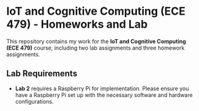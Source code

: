 # IoT and Cognitive Computing (ECE 479) - Homeworks and Lab

This repository contains my work for the **IoT and Cognitive Computing (ECE 479)** course, including two lab assignments and three homework assignments.

## Lab Requirements

- **Lab 2** requires a Raspberry Pi for implementation. Please ensure you have a Raspberry Pi set up with the necessary software and hardware configurations.
